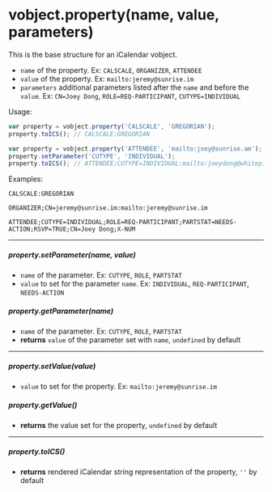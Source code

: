 # vobject.property(name, value, parameters)

This is the base structure for an iCalendar vobject.

- `name` of the property. Ex: `CALSCALE`, `ORGANIZER`, `ATTENDEE`
- `value` of the property. Ex: `mailto:jeremy@sunrise.im`
- `parameters` additional parameters listed after the `name` and before the `value`. Ex: `CN=Joey Dong`, `ROLE=REQ-PARTICIPANT`, `CUTYPE=INDIVIDUAL`

Usage:

```js
var property = vobject.property('CALSCALE', 'GREGORIAN');
property.toICS(); // CALSCALE:GREGORIAN

var property = vobject.property('ATTENDEE', 'mailto:joey@sunrise.am');
property.setParameter('CUTYPE', 'INDIVIDUAL');
property.toICS(); // ATTENDEE;CUTYPE=INDIVIDUAL:mailto:joeydong@whitepixel.us
```

Examples:

```
CALSCALE:GREGORIAN

ORGANIZER;CN=jeremy@sunrise.im:mailto:jeremy@sunrise.im

ATTENDEE;CUTYPE=INDIVIDUAL;ROLE=REQ-PARTICIPANT;PARTSTAT=NEEDS-ACTION;RSVP=TRUE;CN=Joey Dong;X-NUM
```

-----------------------------------------------------------------------------------------

##### property.setParameter(name, value)

- `name` of the parameter. Ex: `CUTYPE`, `ROLE`, `PARTSTAT`
- `value` to set for the parameter `name`. Ex: `INDIVIDUAL`, `REQ-PARTICIPANT`, `NEEDS-ACTION`

##### property.getParameter(name)

- `name` of the parameter. Ex: `CUTYPE`, `ROLE`, `PARTSTAT`
- **returns** `value` of the parameter set with `name`, `undefined` by default

-----------------------------------------------------------------------------------------

##### property.setValue(value)

- `value` to set for the property. Ex: `mailto:jeremy@sunrise.im`

##### property.getValue()

- **returns** the value set for the property, `undefined` by default

-----------------------------------------------------------------------------------------

##### property.toICS()

- **returns** rendered iCalendar string representation of the property, `''` by default
